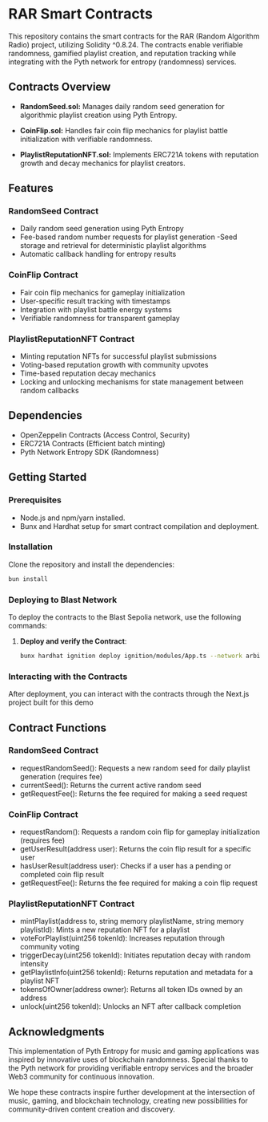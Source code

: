 # RAR Smart Contracts

This repository contains the smart contracts for the RAR (Random Algorithm Radio) project, utilizing Solidity ^0.8.24. The contracts enable verifiable randomness, gamified playlist creation, and reputation tracking while integrating with the Pyth network for entropy (randomness) services.

## Contracts Overview

- **RandomSeed.sol:** Manages daily random seed generation for algorithmic playlist creation using Pyth Entropy.

- **CoinFlip.sol:** Handles fair coin flip mechanics for playlist battle initialization with verifiable randomness.

- **PlaylistReputationNFT.sol:** Implements ERC721A tokens with reputation growth and decay mechanics for playlist creators.

## Features

### RandomSeed Contract
- Daily random seed generation using Pyth Entropy
- Fee-based random number requests for playlist generation
-Seed storage and retrieval for deterministic playlist algorithms
- Automatic callback handling for entropy results

### CoinFlip Contract
- Fair coin flip mechanics for gameplay initialization
- User-specific result tracking with timestamps
- Integration with playlist battle energy systems
- Verifiable randomness for transparent gameplay

### PlaylistReputationNFT Contract
- Minting reputation NFTs for successful playlist submissions
- Voting-based reputation growth with community upvotes
- Time-based reputation decay mechanics
- Locking and unlocking mechanisms for state management between random callbacks

## Dependencies

- OpenZeppelin Contracts (Access Control, Security)
- ERC721A Contracts (Efficient batch minting)
- Pyth Network Entropy SDK (Randomness)

## Getting Started

### Prerequisites

- Node.js and npm/yarn installed.
- Bunx and Hardhat setup for smart contract compilation and deployment.

### Installation

Clone the repository and install the dependencies:

```sh
bun install
```

### Deploying to Blast Network

To deploy the contracts to the Blast Sepolia network, use the following commands:

1. **Deploy and verify the Contract**:
   ```sh
   bunx hardhat ignition deploy ignition/modules/App.ts --network arbitrum-sepolia
   ```

### Interacting with the Contracts

After deployment, you can interact with the contracts through the Next.js project built for this demo

## Contract Functions

### RandomSeed Contract

- requestRandomSeed(): Requests a new random seed for daily playlist generation (requires fee)
- currentSeed(): Returns the current active random seed
- getRequestFee(): Returns the fee required for making a seed request

### CoinFlip Contract

- requestRandom(): Requests a random coin flip for gameplay initialization (requires fee)
- getUserResult(address user): Returns the coin flip result for a specific user
- hasUserResult(address user): Checks if a user has a pending or completed coin flip result
- getRequestFee(): Returns the fee required for making a coin flip request

### PlaylistReputationNFT Contract

- mintPlaylist(address to, string memory playlistName, string memory playlistId): Mints a new reputation NFT for a playlist
- voteForPlaylist(uint256 tokenId): Increases reputation through community voting
- triggerDecay(uint256 tokenId): Initiates reputation decay with random intensity
- getPlaylistInfo(uint256 tokenId): Returns reputation and metadata for a playlist NFT
- tokensOfOwner(address owner): Returns all token IDs owned by an address
- unlock(uint256 tokenId): Unlocks an NFT after callback completion

## Acknowledgments

This implementation of Pyth Entropy for music and gaming applications was inspired by innovative uses of blockchain randomness. Special thanks to the Pyth network for providing verifiable entropy services and the broader Web3 community for continuous innovation.

We hope these contracts inspire further development at the intersection of music, gaming, and blockchain technology, creating new possibilities for community-driven content creation and discovery.
